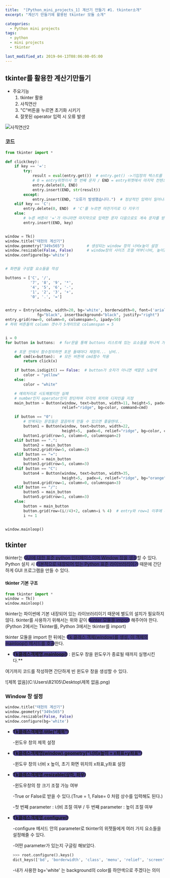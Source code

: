 ```yaml
---
title:  "[Python_mini_projects_1] 계산기 만들기 #1. tkinter소개"
excerpt: "계산기 만들기에 활용된 tkinter 모듈 소개"

categories:
  - Python mini projects
tags:
  - python
  - mini projects
  - tkinter

last_modified_at: 2019-04-13T08:06:00-05:00
---
```


## **tkinter**를 활용한 **계산기**만들기

- 주요기능
  1. tkinter 활용
  2.  사칙연산
  3. "C"버튼을 누르면 초기화 시키기
  4.  잘못된 operator 입력 시 오류 발생

![사칙연산2](https://user-images.githubusercontent.com/83167676/126863415-525e5b2c-dfad-4851-879f-a526f6df37b5.gif)

### 코드

```python
from tkinter import *

def click(key):
    if key == '=':
        try:
            result = eval(entry.get())  # entry.get() ->기입창의 텍스트를 문자열로 반환
            # 0 = entry위젯이서 첫 번째 문자 / END = entry위젯에서 마지막 컨텐츠
            entry.delete(0, END)
            entry.insert(END, str(result))
        except:
            entry.insert(END, "오류가 발생했습니다.")  # 정상적인 입력이 일어나지 않으면 오류 발생
    elif key == 'C':
        entry.delete(0, END)  # 'C'를 누르면 마찬가지로 다 지우기
    else:
        # 누른 버튼이 '='가 아니라면 마지막으로 입력한 문자 다음으로도 계속 문자를 받을 수 있도록 설정
        entry.insert(END, key)


window = Tk()
window.title("태헌의 계산기")
window.geometry("349x565")          # 생성되는 window 창의 너비x높이 설정
window.resizable(False, False)      # window창의 사이즈 조절 여부(너비, 높이)
window.configure(bg='white')


# 화면을 구성할 요소들을 작성

buttons = ['C', '/',
           '7', '8', '9', '*',
           '4', '5', '6', '-',
           '1', '2', '3', '+',
           '0', '.', '=']


entry = Entry(window, width=20, bg='white', borderwidth=0, font=('arial', 20, 'bold'),
              fg="black", insertbackground="black", justify="right")
entry.grid(row=0, column=0, columnspan=5, ipady=50)
# 하위 버튼들의 column 갯수가 5개이므로 columnspan = 5


i = 0
for button in buttons:  # for문을 통해 buttons 리스트에 있는 요소들을 하나씩 가져와 검사

    # 포문 안에서 함수정의하면 포문 돌때마다 재정의... 낭비..
    def cmd(x=button):  # 모든 버튼에 cmd함수 적용
        return click(x)

    if button.isdigit() == False:  # button가 숫자가 아니면 색깔은 노랑색
        color = "yellow"
    else:
        color = "white"

    # 예외처리로 시도해봤지만 실패
    # number인지 operator인지 판단하여 각각의 위치와 디자인을 지정
    main_button = Button(window, text=button, width=11, height=5, padx=1,
                         relief="ridge", bg=color, command=cmd)

    if button == "0":
        # 반복되는 문장들은 깔끔하게 만들 수 있으면 좋을텐데..
        button1 = Button(window, text=button, width=22,
                         height=5,  padx=6, relief="ridge", bg=color, command=cmd)
        button1.grid(row=5, column=0, columnspan=2)
    elif button == ".":
        button2 = main_button
        button2.grid(row=5, column=2)
    elif button == "=":
        button3 = main_button
        button3.grid(row=5, column=3)
    elif button == "C":
        button4 = Button(window, text=button, width=35,
                         height=5,  padx=4, relief="ridge", bg="orange", command=cmd)
        button4.grid(row=1, column=0, columnspan=3)
    elif button == "/":
        button5 = main_button
        button5.grid(row=1, column=3)
    else:
        button = main_button
        button.grid(row=(i//4)+2, column=i % 4)  # entry와 row=1 이후에 버튼이 생성됨
        i += 1


window.mainloop()
```



## tkinter



tkinter는 <span style="background-color : darkslateblue ; border-radius : 8px">GUI에 대한 표준 python 인터페이스이며 Window 창을 생성</span>할 수 있다. Python 설치 시 <span style="background-color : darkslateblue ; border-radius : 8px">기본적으로 내장되어 있는 Python 표준 라이브러리이기</span> 때문에 간단하게 GUI 프로그램을 만들 수 있다.

#### tkinter 기본 구조

```python
from tkinter import *
window = Tk()
window.mainloop()
```

tkinter는 파이썬에 기본 내장되어 있는 라이브러리이기 때문에 별도의 설치가 필요하지 않다. tkinter를 사용하기 위해서는 위와 같이 <span style="background-color : darkslateblue ; border-radius : 8px">tkinter 모듈을 import</span> 해주어야 한다. (Python 2에서는 Tkinter를, Python 3에서는 tkinter를 import)

tkinter 모듈을 import 한 뒤에는 <span style="background-color : darkslateblue ; border-radius : 8px">Tk 클래스 객체(window)를 생성, 이 객체의 mainloop() 메서드를 호출</span>한다.

- **<span style="background-color : darkslateblue ; border-radius : 8px">Tk클래스객체명.mainloop()</span>** : 윈도우 창을 윈도우가 종료될 때까지 실행시킨다.**

여기까지 코드를 작성하면 간단하게 빈 윈도우 창을 생성할 수 있다.

![제목 없음](C:\Users\82105\Desktop\제목 없음.png)

### Window 창 설정

```python
window.title("태헌의 계산기")
window.geometry("349x565")          
window.resizable(False, False)      
window.configure(bg='white')
```

- **<span style="background-color : darkslateblue ; border-radius : 8px">Tk클래스객체명.title("제목")</span>**

  -윈도우 창의 제목 설정

- **<span style="background-color : darkslateblue ; border-radius : 8px">Tk클래스객체명(window).geometry("너비x높이 + x좌표+y좌표")</span>**

  -윈도우 창의 너비 x 높이, 초기 화면 위치의 x좌표,y좌표 설정

- **<span style="background-color : darkslateblue ; border-radius : 8px">Tk클래스객체명.resizable(상하, 좌우)</span>**

  -윈도우창의 창 크기 조절 가능 여부

  -True or False로 받을 수 있다.(True = 1, False= 0 처럼 상수를 입력해도 된다.)

  -첫 번째 parameter : 너비 조절 여부 / 두 번째 parameter : 높이 조절 여부

- **<span style="background-color : darkslateblue ; border-radius : 8px">Tk클래스객체명.configure()</span>**

  -configure 메서드 안의 parameter로 tkinter의 위젯들에게 여러 가지 요소들을 설정해줄 수 있다.

  -어떤 parameter가 있는지 구글링 해보았다.

  ```python
  >>> root.configure().keys()
  dict_keys(['bd', 'borderwidth', 'class', 'menu', 'relief', 'screen', 'use', 'background', 'bg', 'colormap', 'container', 'cursor', 'height', 'highlightbackground', 'highlightcolor', 'highlightthickness', 'padx', 'pady', 'takefocus', 'visual', 'width'])
  ```

  -내가 사용한 bg='white' 는 background의 color를 하얀색으로 주겠다는 의미





